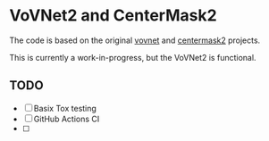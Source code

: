 # VoVNet2 and CenterMask2

The code is based on the original [vovnet](https://github.com/youngwanLEE/vovnet-detectron2)
and [centermask2](https://github.com/youngwanLEE/centermask2) projects.

This is currently a work-in-progress, but the VoVNet2 is functional. 


## TODO
- [ ] Basix Tox testing
- [ ] GitHub Actions CI
- [ ] 